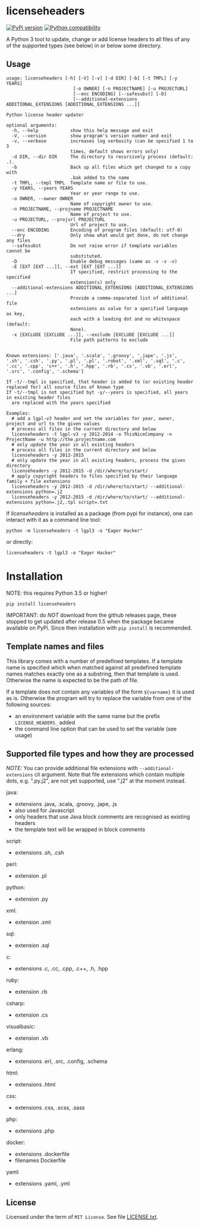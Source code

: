 # licenseheaders

[![PyPi version](https://img.shields.io/pypi/v/licenseheaders.svg)](https://pypi.python.org/pypi/licenseheaders/)
[![Python compatibility](https://img.shields.io/pypi/pyversions/licenseheaders.svg)](https://pypi.python.org/pypi/licenseheaders/)

A Python 3 tool to update, change or add license headers to all files of any of 
the supported types (see below) in or below some directory.

## Usage

```
usage: licenseheaders [-h] [-V] [-v] [-d DIR] [-b] [-t TMPL] [-y YEARS]
                         [-o OWNER] [-n PROJECTNAME] [-u PROJECTURL]
                         [--enc ENCODING] [--safesubst] [-D]
                         [--additional-extensions ADDITIONAL_EXTENSIONS [ADDITIONAL_EXTENSIONS ...]]

Python license header updater

optional arguments:
  -h, --help            show this help message and exit
  -V, --version         show program's version number and exit
  -v, --verbose         increases log verbosity (can be specified 1 to 3
                        times, default shows errors only)
  -d DIR, --dir DIR     The directory to recursively process (default: .).
  -b                    Back up all files which get changed to a copy with
                        .bak added to the name
  -t TMPL, --tmpl TMPL  Template name or file to use.
  -y YEARS, --years YEARS
                        Year or year range to use.
  -o OWNER, --owner OWNER
                        Name of copyright owner to use.
  -n PROJECTNAME, --projname PROJECTNAME
                        Name of project to use.
  -u PROJECTURL, --projurl PROJECTURL
                        Url of project to use.
  --enc ENCODING        Encoding of program files (default: utf-8)
  --dry                 Only show what would get done, do not change any files
  --safesubst           Do not raise error if template variables cannot be
                        substituted.
  -D                    Enable debug messages (same as -v -v -v)
  -E [EXT [EXT ...]], --ext [EXT [EXT ...]]
                        If specified, restrict processing to the specified
                        extension(s) only
  --additional-extensions ADDITIONAL_EXTENSIONS [ADDITIONAL_EXTENSIONS ...]
                        Provide a comma-separated list of additional file
                        extensions as value for a specified language as key,
                        each with a leading dot and no whitespace (default:
                        None).
  -x [EXCLUDE [EXCLUDE ...]], --exclude [EXCLUDE [EXCLUDE ...]]
                        File path patterns to exclude


Known extensions: ['.java', '.scala', '.groovy', '.jape', '.js', '.sh', '.csh', '.py', '.pl', '.pl', '.robot', '.xml', '.sql', '.c', '.cc', '.cpp', 'c++', '.h', '.hpp', '.rb', '.cs', '.vb', '.erl', '.src', '.config', '.schema']

If -t/--tmpl is specified, that header is added to (or existing header replaced for) all source files of known type
If -t/--tmpl is not specified byt -y/--years is specified, all years in existing header files
  are replaced with the years specified

Examples:
  # add a lgpl-v3 header and set the variables for year, owner, project and url to the given values
  # process all files in the current directory and below
  licenseheaders -t lgpl-v3 -y 2012-2014 -o ThisNiceCompany -n ProjectName -u http://the.projectname.com
  # only update the year in all existing headers
  # process all files in the current directory and below
  licenseheaders -y 2012-2015
  # only update the year in all existing headers, process the given directory
  licenseheaders -y 2012-2015 -d /dir/where/to/start/
  # apply copyright headers to files specified by their language family + file extensions
  licenseheaders -y 2012-2015 -d /dir/where/to/start/ --additional-extensions python=.j2
  licenseheaders -y 2012-2015 -d /dir/where/to/start/ --additional-extensions python=.j2,.tpl script=.txt
```

If *licenseheaders* is installed as a package (from pypi for instance), one can interact with it as a command line tool:

```
python -m licenseheaders -t lgpl3 -o "Eager Hacker"
```

or directly:

```
licenseheaders -t lgpl3 -o "Eager Hacker"
```


# Installation

NOTE: this requires Python 3.5 or higher!

```
pip install licenseheaders
```

IMPORTANT: do *NOT* download from the github releases page, these stopped to get updated after release 0.5
when the package became available on PyPi. Since then installation with `pip install` is recommended.


## Template names and files

This library comes with a number of predefined templates. If a template name is specified
which when matched against all predefined template names matches exactly one as a substring,
then that template is used. Otherwise the name is expected to be the path of file.

If a template does not contain any variables of the form `${varname}` it is used as is.
Otherwise the program will try to replace the variable from one of the following 
sources:

- an environment variable with the same name but the prefix `LICENSE_HEADERS_` added
- the command line option that can be used to set the variable (see usage)


## Supported file types and how they are processed

*NOTE:* You can provide additional file extensions with `--additional-extensions` cli argument.
Note that file extensions which contain multiple dots, e.g. ".py.j2", are not yet supported,
use ".j2" at the moment instead.

java:
- extensions .java, .scala, .groovy, .jape, .js
- also used for Javascript
- only headers that use Java block comments are recognised as existing headers
- the template text will be wrapped in block comments

script:
- extensions .sh, .csh

perl:
- extension .pl

python:
- extension .py

xml:
- extension .xml

sql:
- extension .sql

c:
- extensions .c, .cc, .cpp, .c++, .h, .hpp

ruby:
- extension .rb

csharp:
- extension .cs

visualbasic:
- extension .vb

erlang:
- extensions .erl, .src, .config, .schema

html:
- extensions .html

css:
- extensions .css, .scss, .sass

php:
- extensions .php

docker:
- extensions .dockerfile
- filenames Dockerfile

yaml:
- extensions .yaml, .yml

## License

Licensed under the term of `MIT License`. See file [LICENSE.txt](LICENSE.txt).


